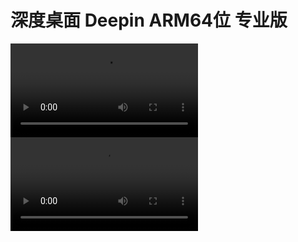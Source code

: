 # 深度桌面 Deepin ARM64位 专业版

![movie_1](../videos/deep_show_1.mp4)
![movie_2](../videos/deep_show_2.mp4)


